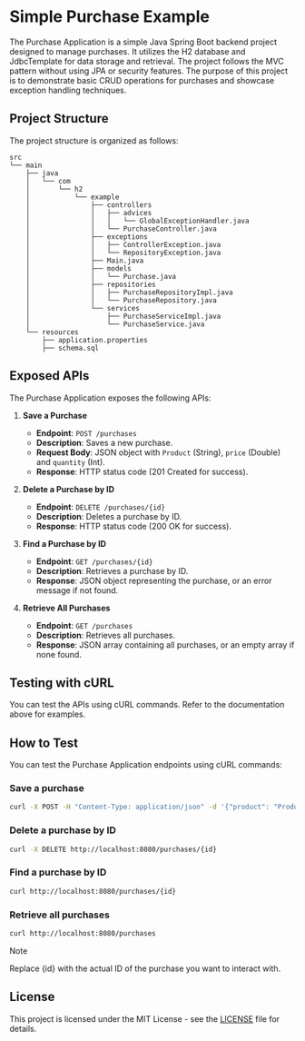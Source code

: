 # Simple Purchase Example

The Purchase Application is a simple Java Spring Boot backend project designed to manage purchases. It utilizes the H2 database and JdbcTemplate for data storage and retrieval. The project follows the MVC pattern without using JPA or security features. The purpose of this project is to demonstrate basic CRUD operations for purchases and showcase exception handling techniques.

## Project Structure

The project structure is organized as follows:
```
src
└── main
    ├── java
    │   └── com
    │       └── h2
    │           └── example
    │               ├── controllers
    │               │   ├── advices
    │               │   │   └── GlobalExceptionHandler.java
    │               │   └── PurchaseController.java
    │               ├── exceptions
    │               │   ├── ControllerException.java
    │               │   └── RepositoryException.java
    │               ├── Main.java
    │               ├── models
    │               │   └── Purchase.java
    │               ├── repositories
    │               │   ├── PurchaseRepositoryImpl.java
    │               │   └── PurchaseRepository.java
    │               └── services
    │                   ├── PurchaseServiceImpl.java
    │                   └── PurchaseService.java
    └── resources
        ├── application.properties
        ├── schema.sql
```

## Exposed APIs

The Purchase Application exposes the following APIs:

1. **Save a Purchase**

   - **Endpoint**: `POST /purchases`
   - **Description**: Saves a new purchase.
   - **Request Body**: JSON object with `Product` (String), `price` (Double) and `quantity` (Int).
   - **Response**: HTTP status code (201 Created for success).

2. **Delete a Purchase by ID**

   - **Endpoint**: `DELETE /purchases/{id}`
   - **Description**: Deletes a purchase by ID.
   - **Response**: HTTP status code (200 OK for success).

3. **Find a Purchase by ID**

   - **Endpoint**: `GET /purchases/{id}`
   - **Description**: Retrieves a purchase by ID.
   - **Response**: JSON object representing the purchase, or an error message if not found.

4. **Retrieve All Purchases**

   - **Endpoint**: `GET /purchases`
   - **Description**: Retrieves all purchases.
   - **Response**: JSON array containing all purchases, or an empty array if none found.

## Testing with cURL

You can test the APIs using cURL commands. Refer to the documentation above for examples.

## How to Test

You can test the Purchase Application endpoints using cURL commands:

### Save a purchase

```bash
curl -X POST -H "Content-Type: application/json" -d '{"product": "Product", "price": 10.99, "quantity": 1}' http://localhost:8080/purchases
```

### Delete a purchase by ID

```bash
curl -X DELETE http://localhost:8080/purchases/{id}
```

### Find a purchase by ID

```bash
curl http://localhost:8080/purchases/{id}
```

### Retrieve all purchases

```bash
curl http://localhost:8080/purchases
```

> [!NOTE]
> Replace {id} with the actual ID of the purchase you want to interact with.

## License

This project is licensed under the MIT License - see the [LICENSE](./LICENSE) file for details.
